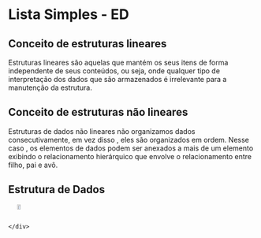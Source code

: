 # Lista Simples - ED

## Conceito de estruturas lineares

Estruturas lineares são aquelas que mantém os seus itens de forma independente de seus conteúdos, ou seja, onde qualquer tipo de interpretação dos dados que são armazenados é irrelevante para a manutenção da estrutura. 

## Conceito de estruturas não lineares 

Estruturas de dados não lineares não organizamos dados consecutivamente, em vez disso , eles são organizados em ordem. Nesse caso , os elementos de dados podem ser anexados a mais de um elemento exibindo o relacionamento hierárquico que envolve o relacionamento entre filho, pai e avô.

## Estrutura de Dados
<div align="center" style="display: flex;">
        <div id="b2">
           <img src="https://i.imgur.com/bnQDVDe.png" width="40%" left="-100px">
         
    
    </div>
</div>
